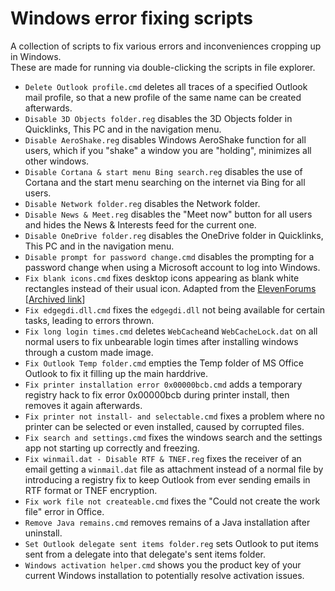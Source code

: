 # Windows error fixing scripts
A collection of scripts to fix various errors and inconveniences cropping up in Windows.\
These are made for running via double-clicking the scripts in file explorer.

* `Delete Outlook profile.cmd` deletes all traces of a specified Outlook mail profile, so that a new profile of the same name can be created afterwards.
* `Disable 3D Objects folder.reg` disables the 3D Objects folder in Quicklinks, This PC and in the navigation menu.
* `Disable AeroShake.reg` disables Windows AeroShake function for all users, which if you "shake" a window you are "holding", minimizes all other windows.
* `Disable Cortana & start menu Bing search.reg` disables the use of Cortana and the start menu searching on the internet via Bing for all users.
* `Disable Network folder.reg` disables the Network folder.
* `Disable News & Meet.reg` disables the "Meet now" button for all users and hides the News & Interests feed for the current one.
* `Disable OneDrive folder.reg` disables the OneDrive folder in Quicklinks, This PC and in the navigation menu.
* `Disable prompt for password change.cmd` disables the prompting for a password change when using a Microsoft account to log into Windows.
* `Fix blank icons.cmd` fixes desktop icons appearing as blank white rectangles instead of their usual icon. Adapted from the [ElevenForums](https://www.elevenforum.com/t/rebuild-icon-cache-in-windows-11.2049/) [[Archived link](https://web.archive.org/web/20211017173532/https://www.elevenforum.com/t/rebuild-icon-cache-in-windows-11.2049/)]
* `Fix edgegdi.dll.cmd` fixes the `edgegdi.dll` not being available for certain tasks, leading to errors thrown.
* `Fix long login times.cmd` deletes `WebCache`and `WebCacheLock.dat` on all normal users to fix unbearable login times after installing windows through a custom made image.
* `Fix Outlook Temp folder.cmd` empties the Temp folder of MS Office Outlook to fix it filling up the main harddrive.
* `Fix printer installation error 0x00000bcb.cmd` adds a temporary registry hack to fix error 0x00000bcb during printer install, then removes it again afterwards.
* `Fix printer not install- and selectable.cmd` fixes a problem where no printer can be selected or even installed, caused by corrupted files.
* `Fix search and settings.cmd` fixes the windows search and the settings app not starting up correctly and freezing.
* `Fix winmail.dat - Disable RTF & TNEF.reg` fixes the receiver of an email getting a `winmail.dat` file as attachment instead of a normal file by introducing a registry fix to keep Outlook from ever sending emails in RTF format or TNEF encryption.
* `Fix work file not createable.cmd` fixes the "Could not create the work file" error in Office.
* `Remove Java remains.cmd` removes remains of a Java installation after uninstall.
* `Set Outlook delegate sent items folder.reg` sets Outlook to put items sent from a delegate into that delegate's sent items folder.
* `Windows activation helper.cmd` shows you the product key of your current Windows installation to potentially resolve activation issues.